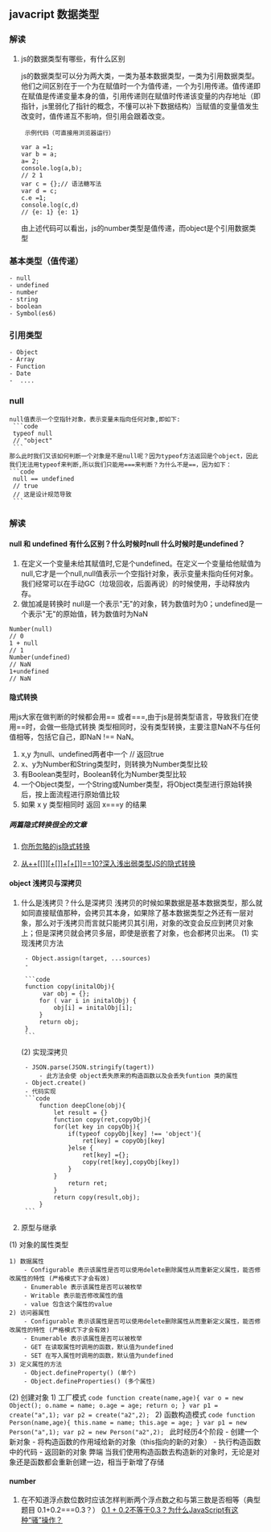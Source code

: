 ## javacript 数据类型
### 解读
1. js的数据类型有哪些，有什么区别

    js的数据类型可以分为两大类，一类为基本数据类型，一类为引用数据类型。他们之间区别在于一个为在赋值时一个为值传递，一个为引用传递。值传递即在赋值是传递变量本身的值，引用传递则在赋值时传递该变量的内存地址（即指针，js里弱化了指针的概念，不懂可以补下数据结构）当赋值的变量值发生改变时，值传递互不影响，但引用会跟着改变。

    ```note
     示例代码（可直接用浏览器运行）
    ```
    ```code
    var a =1;
    var b = a;
    a= 2;
    console.log(a,b);
    // 2 1
    var c = {};// 语法糖写法
    var d = c;
    c.e =1;
    console.log(c,d)
    // {e: 1} {e: 1}
    ```
    由上述代码可以看出，js的number类型是值传递，而object是个引用数据类型

### 基本类型（值传递）
    - null
    - undefined
    - number
    - string
    - boolean
    - Symbol(es6)
### 引用类型
    - Object
    - Array
    - Function
    - Date
    -  ....
### null
    null值表示一个空指针对象，表示变量未指向任何对象,即如下:
     ```code
     typeof null
     // "object"
     ```
    那么此时我们又该如何判断一个对象是不是null呢？因为typeof方法返回是个object，因此我们无法用typeof来判断,所以我们只能用===来判断？为什么不是==，因为如下：
    ```code
     null == undefined
     // true
     // 这是设计规范导致
     ```
### 解读
#### null 和 undefined 有什么区别？什么时候时null 什么时候时是undefined？
1. 在定义一个变量未给其赋值时,它是个undefined。在定义一个变量给他赋值为null,它才是一个null,null值表示一个空指针对象，表示变量未指向任何对象。我们经常可以在手动GC（垃圾回收，后面再说）的时候使用，手动释放内存。
2. 做加减是转换时
null是一个表示"无"的对象，转为数值时为0；undefined是一个表示"无"的原始值，转为数值时为NaN
 ```code
 Number(null)
 // 0
 1 + null
 // 1
 Number(undefined)
 // NaN
 1+undefined
 // NaN
```
#### 隐式转换

用js大家在做判断的时候都会用== 或者===,由于js是弱类型语言，导致我们在使用==时，会做一些隐式转换
类型相同时，没有类型转换，主要注意NaN不与任何值相等，包括它自己，即NaN !== NaN。
1. x,y 为null、undefined两者中一个 // 返回true
2. x、y为Number和String类型时，则转换为Number类型比较
3. 有Boolean类型时，Boolean转化为Number类型比较
4. 一个Object类型，一个String或Number类型，将Object类型进行原始转换后，按上面流程进行原始值比较
5. 如果 x y 类型相同时 返回 x===y 的结果

##### 两篇隐式转换很全的文章

1. [你所忽略的js隐式转换](https://juejin.im/post/5a7172d9f265da3e3245cbca)

2. [从++[[]][+[]]+[+[]]==10?深入浅出弱类型JS的隐式转换](https://github.com/jawil/blog/issues/5)

#### object 浅拷贝与深拷贝
1. 什么是浅拷贝？什么是深拷贝
浅拷贝的时候如果数据是基本数据类型，那么就如同直接赋值那种，会拷贝其本身，如果除了基本数据类型之外还有一层对象，那么对于浅拷贝而言就只能拷贝其引用，对象的改变会反应到拷贝对象上；但是深拷贝就会拷贝多层，即使是嵌套了对象，也会都拷贝出来。
   (1) 实现浅拷贝方法

        - Object.assign(target, ...sources)
        -

        ```code
        function copy(initalObj){
             var obj = {};
            for ( var i in initalObj) {
                obj[i] = initalObj[i];
            }
            return obj;
        }
        ```
   (2) 实现深拷贝

        - JSON.parse(JSON.stringify(tagert))
            - 此方法会使 object丢失原来的构造函数以及会丢失funtion 类的属性
        - Object.create()
        - 代码实现
        ```code
            function deepClone(obj){
                let result = {}
                function copy(ret,copyObj){
                for(let key in copyObj){
                    if(typeof copyObj[key] !== 'object'){
                        ret[key] = copyObj[key]
                    }else {
                        ret[key] ={};
                        copy(ret[key],copyObj[key])
                    }
                }
                    return ret;
                }
                return copy(result,obj);
            }
        ```
2. 原型与继承

 (1) 对象的属性类型

    1) 数据属性
        - Configurable 表示该属性是否可以使用delete删除属性从而重新定义属性，能否修改属性的特性 (严格模式下才会有效)
        - Enumerable 表示该属性是否可以被枚举
        - Writable 表示能否修改属性的值
        - value 包含这个属性的value
    2) 访问器属性
        - Configurable 表示该属性是否可以使用delete删除属性从而重新定义属性，能否修改属性的特性 (严格模式下才会有效)
        - Enumerable 表示该属性是否可以被枚举
        - GET 在读取属性时调用的函数，默认值为undefined
        - SET 在写入属性时调用的函数，默认值为undefined
    3) 定义属性的方法
        - Object.defineProperty() (单个)
        - Object.defineProperties() (多个属性)
 (2) 创建对象
    1) 工厂模式
     ```code
    function create(name,age){
        var o = new Object();
        o.name = name;
        o.age = age;
        return o;
     }
    var p1 = create("a",1);
    var p2 = create("a2",2);
     ```
    2) 函数构造模式
     ```code
    function Person(name,age){
        this.name = name;
        this.age = age;
     }
    var p1 = new  Person("a",1);
    var p2 = new Person("a2",2);
     ```
     此时经历4个阶段
      - 创建一个新对象
      - 将构造函数的作用域给新的对象（this指向的新的对象）
      - 执行构造函数中的代码
      - 返回新的对象
    弊端
      当我们使用构造函数去构造新的对象时，无论是对象还是函数都会重新创建一边，相当于新增了存储

#### number
1. 在不知道浮点数位数时应该怎样判断两个浮点数之和与第三数是否相等（典型题目 0.1+0.2===0.3？）
    [0.1 + 0.2不等于0.3？为什么JavaScript有这种“骚”操作？](https://juejin.im/post/5b90e00e6fb9a05cf9080dff)

